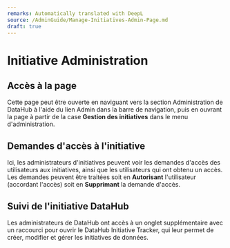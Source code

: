 ```yaml
---
remarks: Automatically translated with DeepL
source: /AdminGuide/Manage-Initiatives-Admin-Page.md
draft: true
---
```


# Initiative Administration

## Accès à la page

Cette page peut être ouverte en naviguant vers la section Administration de DataHub à l'aide du lien Admin dans la barre de navigation, puis en ouvrant la page à partir de la case **Gestion des initiatives** dans le menu d'administration.

## Demandes d'accès à l'initiative

Ici, les administrateurs d'initiatives peuvent voir les demandes d'accès des utilisateurs aux initiatives, ainsi que les utilisateurs qui ont obtenu un accès. Les demandes peuvent être traitées soit en **Autorisant** l'utilisateur (accordant l'accès) soit en **Supprimant** la demande d'accès.

## Suivi de l'initiative DataHub

Les administrateurs de DataHub ont accès à un onglet supplémentaire avec un raccourci pour ouvrir le DataHub Initiative Tracker, qui leur permet de créer, modifier et gérer les initiatives de données.

